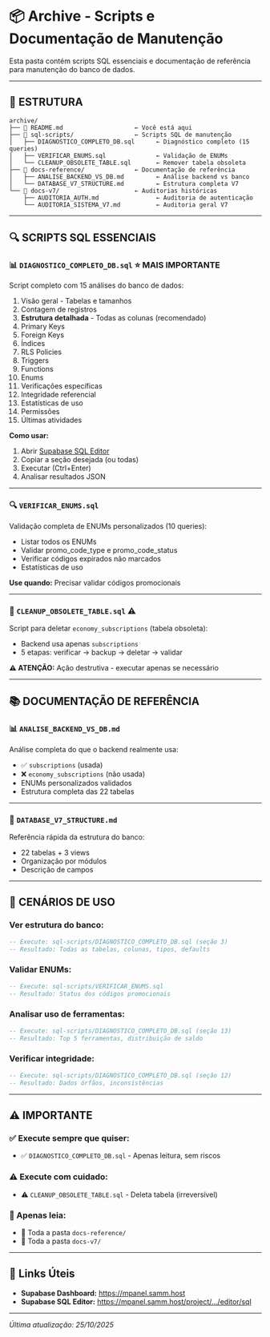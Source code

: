 # 📦 Archive - Scripts e Documentação de Manutenção

Esta pasta contém scripts SQL essenciais e documentação de referência para manutenção do banco de dados.

---

## 📂 ESTRUTURA

```
archive/
├── 📄 README.md                    ← Você está aqui
├── 📁 sql-scripts/                 ← Scripts SQL de manutenção
│   ├── DIAGNOSTICO_COMPLETO_DB.sql      ← Diagnóstico completo (15 queries)
│   ├── VERIFICAR_ENUMS.sql              ← Validação de ENUMs
│   └── CLEANUP_OBSOLETE_TABLE.sql       ← Remover tabela obsoleta
├── 📁 docs-reference/              ← Documentação de referência
│   ├── ANALISE_BACKEND_VS_DB.md         ← Análise backend vs banco
│   └── DATABASE_V7_STRUCTURE.md         ← Estrutura completa V7
└── 📁 docs-v7/                     ← Auditorias históricas
    ├── AUDITORIA_AUTH.md                ← Auditoria de autenticação
    └── AUDITORIA_SISTEMA_V7.md          ← Auditoria geral V7
```

---

## 🔍 SCRIPTS SQL ESSENCIAIS

### 📊 `DIAGNOSTICO_COMPLETO_DB.sql` ⭐ **MAIS IMPORTANTE**

Script completo com 15 análises do banco de dados:

1. Visão geral - Tabelas e tamanhos
2. Contagem de registros
3. **Estrutura detalhada** - Todas as colunas (recomendado)
4. Primary Keys
5. Foreign Keys
6. Índices
7. RLS Policies
8. Triggers
9. Functions
10. Enums
11. Verificações específicas
12. Integridade referencial
13. Estatísticas de uso
14. Permissões
15. Últimas atividades

**Como usar:**
1. Abrir [Supabase SQL Editor](https://mpanel.samm.host)
2. Copiar a seção desejada (ou todas)
3. Executar (Ctrl+Enter)
4. Analisar resultados JSON

---

### 🔍 `VERIFICAR_ENUMS.sql`

Validação completa de ENUMs personalizados (10 queries):
- Listar todos os ENUMs
- Validar promo_code_type e promo_code_status
- Verificar códigos expirados não marcados
- Estatísticas de uso

**Use quando:** Precisar validar códigos promocionais

---

### 🧹 `CLEANUP_OBSOLETE_TABLE.sql` ⚠️

Script para deletar `economy_subscriptions` (tabela obsoleta):
- Backend usa apenas `subscriptions`
- 5 etapas: verificar → backup → deletar → validar

**⚠️ ATENÇÃO:** Ação destrutiva - executar apenas se necessário

---

## 📚 DOCUMENTAÇÃO DE REFERÊNCIA

### 📊 `ANALISE_BACKEND_VS_DB.md`

Análise completa do que o backend realmente usa:
- ✅ `subscriptions` (usada)
- ❌ `economy_subscriptions` (não usada)
- ENUMs personalizados validados
- Estrutura completa das 22 tabelas

---

### 📄 `DATABASE_V7_STRUCTURE.md`

Referência rápida da estrutura do banco:
- 22 tabelas + 3 views
- Organização por módulos
- Descrição de campos

---

## 🎯 CENÁRIOS DE USO

### Ver estrutura do banco:
```sql
-- Execute: sql-scripts/DIAGNOSTICO_COMPLETO_DB.sql (seção 3)
-- Resultado: Todas as tabelas, colunas, tipos, defaults
```

### Validar ENUMs:
```sql
-- Execute: sql-scripts/VERIFICAR_ENUMS.sql
-- Resultado: Status dos códigos promocionais
```

### Analisar uso de ferramentas:
```sql
-- Execute: sql-scripts/DIAGNOSTICO_COMPLETO_DB.sql (seção 13)
-- Resultado: Top 5 ferramentas, distribuição de saldo
```

### Verificar integridade:
```sql
-- Execute: sql-scripts/DIAGNOSTICO_COMPLETO_DB.sql (seção 12)
-- Resultado: Dados órfãos, inconsistências
```

---

## ⚠️ IMPORTANTE

### ✅ Execute sempre que quiser:
- ✅ `DIAGNOSTICO_COMPLETO_DB.sql` - Apenas leitura, sem riscos

### ⚠️ Execute com cuidado:
- ⚠️ `CLEANUP_OBSOLETE_TABLE.sql` - Deleta tabela (irreversível)

### 📖 Apenas leia:
- 📖 Toda a pasta `docs-reference/`
- 📖 Toda a pasta `docs-v7/`

---

## 🔗 Links Úteis

- **Supabase Dashboard:** https://mpanel.samm.host
- **Supabase SQL Editor:** https://mpanel.samm.host/project/.../editor/sql

---

_Última atualização: 25/10/2025_
